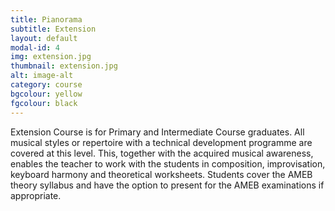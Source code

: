 ```yaml
---
title: Pianorama
subtitle: Extension
layout: default
modal-id: 4
img: extension.jpg
thumbnail: extension.jpg
alt: image-alt
category: course
bgcolour: yellow
fgcolour: black
---
```


Extension Course is for Primary and Intermediate Course graduates.  All musical styles or repertoire with a technical development programme are covered at this level.  This, together with the acquired musical awareness, enables the teacher to work with the students in composition, improvisation, keyboard harmony and theoretical worksheets.  Students cover the AMEB theory syllabus and have the option to present for the AMEB examinations if appropriate.
